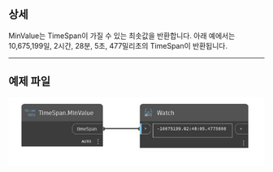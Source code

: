 ## 상세
MinValue는 TimeSpan이 가질 수 있는 최솟값을 반환합니다. 아래 예에서는 10,675,199일, 2시간, 28분, 5초, 477밀리초의 TimeSpan이 반환됩니다.
___
## 예제 파일

![MinValue](./DSCore.TimeSpan.MinValue_img.jpg)

